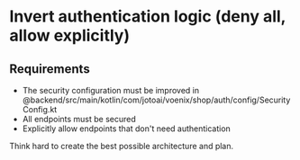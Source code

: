 # Invert authentication logic (deny all, allow explicitly)

## Requirements
- The security configuration must be improved in @backend/src/main/kotlin/com/jotoai/voenix/shop/auth/config/SecurityConfig.kt
- All endpoints must be secured
- Explicitly allow endpoints that don't need authentication

Think hard to create the best possible architecture and plan.